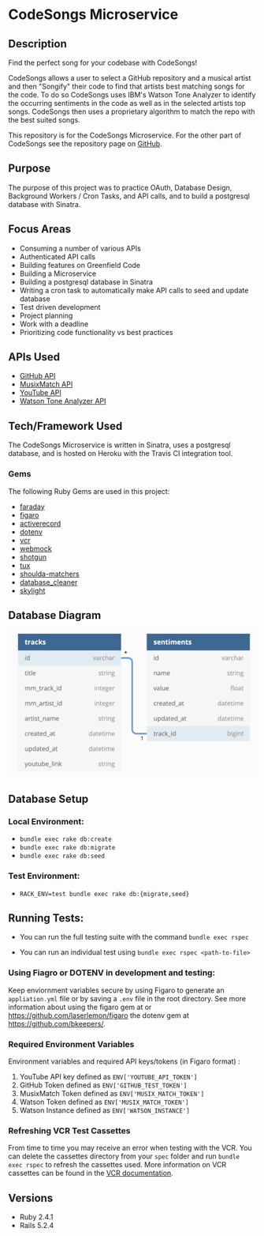 # CodeSongs Microservice

## Description

Find the perfect song for your codebase with CodeSongs!

CodeSongs allows a user to select a GitHub repository and a musical artist and then "Songify" their code to find that artists best matching songs for the code. To do so CodeSongs uses IBM's Watson Tone Analyzer to identify the occurring sentiments in the code as well as in the selected artists top songs. CodeSongs then uses a proprietary algorithm to match the repo with the best suited songs.

This repository is for the CodeSongs Microservice. For the other part of CodeSongs see the repository page on [GitHub](https://github.com/BabsLabs/code_songs).

## Purpose

The purpose of this project was to practice OAuth, Database Design, Background Workers / Cron Tasks, and API calls, and to build a postgresql database with Sinatra.

## Focus Areas

* Consuming a number of various APIs
* Authenticated API calls
* Building features on Greenfield Code
* Building a Microservice
* Building a postgresql database in Sinatra
* Writing a cron task to automatically make API calls to seed and update database
* Test driven development
* Project planning
* Work with a deadline
* Prioritizing code functionality vs best practices

## APIs Used
* [GitHub API](https://developer.github.com/v3)
* [MusixMatch API](https://developer.musixmatch.com)
* [YouTube API](https://developers.google.com/youtube/v3)
* [Watson Tone Analyzer API](https://www.ibm.com/watson/services/tone-analyzer)

## Tech/Framework Used

The CodeSongs Microservice is written in Sinatra, uses a postgresql database, and is hosted on Heroku with the Travis CI integration tool.

### Gems
The following Ruby Gems are used in this project:

* [faraday](https://github.com/lostisland/faraday)
* [figaro](https://github.com/laserlemon/figaro)
* [activerecord](https://github.com/rails/rails/tree/master/activerecord)
* [dotenv](https://github.com/motdotla/dotenv)
* [vcr](https://github.com/vcr/vcr)
* [webmock](https://github.com/bblimke/webmock)
* [shotgun](https://github.com/rtomayko/shotgun)
* [tux](https://github.com/cldwalker/tux)
* [shoulda-matchers](https://github.com/thoughtbot/shoulda-matchers)
* [database_cleaner](https://github.com/DatabaseCleaner/database_cleaner)
* [skylight](https://www.skylight.io/)

## Database Diagram
![Database Diagram](https://raw.githubusercontent.com/BabsLabs/code_songs_microservice/readme_bb/app/lib/images/Screen%20Shot%202020-01-09%20at%206.09.45%20PM.png)


## Database Setup

### Local Environment:
  - `bundle exec rake db:create`
  - `bundle exec rake db:migrate`
  - `bundle exec rake db:seed`

### Test Environment:
  - `RACK_ENV=test bundle exec rake db:{migrate,seed}`

## Running Tests:
  - You can run the full testing suite with the command `bundle exec rspec`

  - You can run an individual test using `bundle exec rspec <path-to-file>`

### Using Fiagro or DOTENV in development and testing:
Keep enviornment variables secure by using Figaro to generate an `appliation.yml` file or by saving a `.env` file in the root directory. See more information about using the figaro gem at or https://github.com/laserlemon/figaro the dotenv gem at https://github.com/bkeepers/.

### Required Environment Variables
Environment variables and required API keys/tokens (in Figaro format) :
1. YouTube API key defined as `ENV['YOUTUBE_API_TOKEN']`
1. GitHub Token defined as `ENV['GITHUB_TEST_TOKEN']`
1. MusixMatch Token defined as `ENV['MUSIX_MATCH_TOKEN']`
1. Watson Token defined as `ENV['MUSIX_MATCH_TOKEN']`
1. Watson Instance defined as `ENV['WATSON_INSTANCE']`

### Refreshing VCR Test Cassettes
From time to time you may receive an error when testing with the VCR. You can delete the cassettes directory from your `spec` folder and run `bundle exec rspec` to refresh the cassettes used. More information on VCR cassettes can be found in the [VCR documentation](https://github.com/vcr/vcr).

## Versions
- Ruby 2.4.1
- Rails 5.2.4